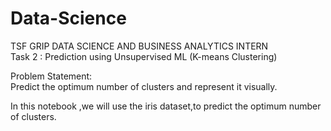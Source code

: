 # Data-Science
TSF GRIP DATA SCIENCE AND BUSINESS ANALYTICS INTERN<br>
Task 2 : Prediction using Unsupervised ML (K-means Clustering)<br>

Problem Statement:<br>
Predict the optimum number of clusters and represent it visually.<br>

In this notebook ,we will use the iris dataset,to predict the optimum number of clusters.<br>
